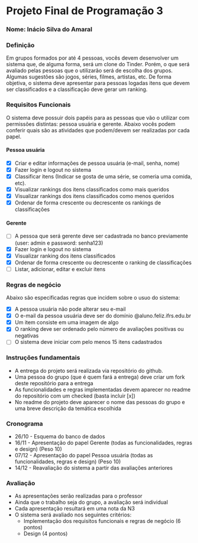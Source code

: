 # Projeto Final de Programação 3

### Nome: Inácio Silva do Amaral

### Definição
Em grupos formados por até 4 pessoas, vocês devem desenvolver um sistema que, de alguma forma, será um clone do Tinder. Porém, o que será avaliado pelas pessoas que o utilizarão será de escolha dos grupos. Algumas sugestões são jogos, séries, filmes, artistas, etc. De forma objetiva, o sistema deve apresentar para pessoas logadas itens que devem ser classificados e a classificação deve gerar um ranking.

### Requisitos Funcionais
O sistema deve possuir dois papéis para as pessoas que vão o utilizar com permissões distintas: pessoa usuária e gerente. Abaixo vocês podem conferir quais são as atividades que podem/devem ser realizadas por cada papel.

#### Pessoa usuária
- [x] Criar e editar informações de pessoa usuária (e-mail, senha, nome)
- [x] Fazer login e logout no sistema
- [x] Classificar itens (Indicar se gosta de uma série, se comeria uma comida, etc).
- [x] Visualizar rankings dos itens classificados como mais queridos
- [x] Visualizar rankings dos itens classificados como menos queridos
- [x] Ordenar de forma crescente ou decrescente os rankings de classificações

#### Gerente
- [ ] A pessoa que será gerente deve ser cadastrada no banco previamente (user: admin e password: senha123)
- [x] Fazer login e logout no sistema
- [x] Visualizar ranking dos itens classificados
- [x] Ordenar de forma crescente ou decrescente o ranking de classificações
- [ ] Listar, adicionar, editar e excluir itens

### Regras de negócio
Abaixo são especificadas regras que incidem sobre o usuo do sistema:
- [x] A pessoa usuária não pode alterar seu e-mail
- [x] O e-mail da pessoa usuária deve ser do domínio @aluno.feliz.ifrs.edu.br
- [x] Um item consiste em uma imagem de algo
- [x] O ranking deve ser ordenado pelo número de avaliações positivas ou negativas
- [ ] O sistema deve iniciar com pelo menos 15 itens cadastrados

### Instruções fundamentais
- A entrega do projeto será realizada via repositório do github.
- Uma pessoa do grupo (que é quem fará a entrega) deve criar um fork deste repositório para a entrega
- As funcionalidades e regras implementadas devem aparecer no readme do repositório com um checked (basta incluir [x])
- No readme do projeto deve aparecer o nome das pessoas do grupo e uma breve descrição da temática escolhida

### Cronograma
- 26/10 - Esquema do banco de dados
- 16/11 - Apresentação do papel Gerente (todas as funcionalidades, regras e design) (Peso 10)
- 07/12 - Apresentação do papel Pessoa usuária (todas as funcionalidades, regras e design) (Peso 10)
- 14/12 - Reavaliação do sistema a partir das avaliações anteriores

### Avaliação
- As apresentações serão realizadas para o professor
- Ainda que o trabalho seja do grupo, a avaliação será individual
- Cada apresentação resultará em uma nota da N3
- O sistema será avaliado nos seguintes critérios:
  - Implementação dos requisitos funcionais e regras de negócio (6 pontos)
  - Design (4 pontos)
